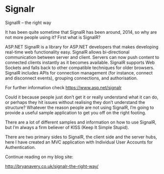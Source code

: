 # Signalr
SignalR – the right way

It has been quite sometime that SignalR has been around, 2014, so why are not more people using it? First what is SignalR?

ASP.NET SignalR is a library for ASP.NET developers that makes developing real-time web functionality easy. SignalR allows bi-directional communication between server and client. Servers can now push content to connected clients instantly as it becomes available. SignalR supports Web Sockets and falls back to other compatible techniques for older browsers. SignalR includes APIs for connection management (for instance, connect and disconnect events), grouping connections, and authorisation.

For further information check https://www.asp.net/signalr

Could it because people just don’t get it or really understand what it can do, or perhaps they hit issues without realising they don’t understand the structure?  Whatever the reason people are not using SignalR, I’m going to provide a useful sample application to get you off on the right footing.

There are a lot of different samples and information on how to use SignalR, but I’m always a firm believer of KISS (Keep It Simple Stupid).

There are two primary sides to SignalR, the client side and the server hubs, here I have created an MVC application with Individual User Accounts for Authentication.

Continue reading on my blog site:

http://bryanavery.co.uk/signalr-the-right-way/
